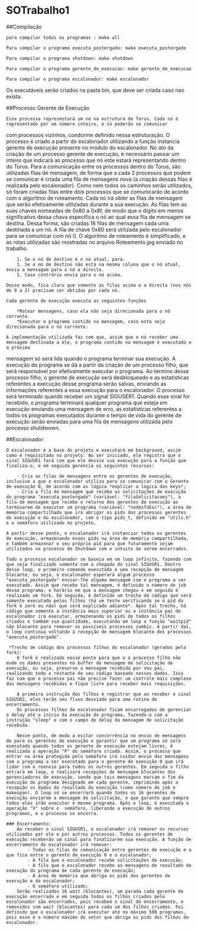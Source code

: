 # SOTrabalho1

##Compilação

	para compilar todos os programas : make all

	Para compilar o programa executa_postergado: make executa_postergado

	Para compilar o programa shutdown: make shutdown

	Para compilar o programa gerente_de_execucao: make gerente_de_execucao

	Para compilar o programa escalonador: make escalonador


Os executáveis serão criados na pasta bin, que deve ser criada caso nao exista.

##Processo Gerente de Execução

	Esse processo representará um nó na estrutura de Torus. Cada nó é representado por um número inteiro, e só poderão se comunicar
com processos vizinhos, condorme definido nessa estruturação.
	O processo é criado a partir do escalonador utilizando a função instancia gerente de execução
presente no módulo do escalonador.
	No ato da criação de um processo gerente de execução, é necessário passar um inteiro que indicará ao processo que nó este estará
representando dentro do Torus.
	Para a comunicação entre os processos dentro do Torus, são utilizadas filas de mensagem, de forma que a cada 2 processos que podem se comunicar 
é criada uma fila de mensagens nova (a criação dessas filas é realizada pelo escalonador). Como nem todos os caminhos serão utilizados, só foram criadas filas entre dois processos que se comunicarão de acordo com o algoritmo de roteamento. Cada nó irá obter as filas de mensagem que serão efetivamente utilizadas durante a sua execução. As filas tem as suas chaves nomeadas de 0x80 a 0x8f, de modo que o digito em menos significativo dessa chava especifica o nó ao qual essa fila de mensagem se destina. Dessa forma, são criadas 16 filas de mensagem cada uma destinada a um nó. A fila de chave 0x80 será utilizada pelo escalonador para se comunicar com nó 0.
	O algoritmo de roteamento é simplificado, e as rotas utilizadas são mostradas no arquivo Roteamento.jpg enviado no trabalho.

		1. Se o nó de destino é o nó atual, para.
		1. Se o nó de destino não está na mesma coluna que o nó atual, envia a mensagem para o nó a direita.
		1. Caso contrário envia para o nó acima.

	Desse modo, fica claro que somente as filas acima e a direita (nos nós de 0 a 2) precisam ser obtidas por cada nó.
	
	Cada gerente de execução executa as seguintes funções

		*Rotear mensagens, caso ela não seja direcionada para o nó corrente.
		*Executar o programa contido na mensagem, caso esta seja direcionada para o nó corrente.

	A implementação utilizada faz com que, assim que o nó receber uma mensagem destinada a ele, o programa contido na mensagem é executado e a próxima 
mensagem só será lida quando o programa terminar sua execução.
	A execução do programa se dá a partir da criação de um processo filho, que será responsável por efetivamente executar o programa. Ao termino desse
processo filho, o gerente de execução será desbloqueado e as estatisticas referentes a execução desse programa serão salvas, enviando as informações referentes a essa execução para o escalonador. 
	O processo será terminado quando receber um signal SIGUSER1. Quando esse sinal for recebido, o programa terminará qualquer programa que esteja em
execução enviando uma mensagem de erro, as estatísticas referentes a todos os programas executados durante o tempo de vida do gerente de execução serão enviadas para uma fila de mensagens utilizada pelo processo shutdwown.

##Escalonador:

	O escalonador é a base do projeto e executará em background, assim como é requisitado no projeto. Ao ser iniciado, ele registra que o sinal SIGUSR1 fará com que ele desvie sua execução para a função que finaliza-o, e em seguida gerencia os seguintes recursos:

		- Cria as filas de mensagens entre os gerentes de execução, inclusive a que o escalonador utiliza para se comunicar com o Gerente de execução 0, de acordo com as lógica *explicar a logica das keys*;
		- Cria a fila de mensagem que recebe as solicitações de execução do programa "executa_postergado" (variável: "filaSolicitacoes"), a fila de mensagem que recebe o retorno dos gerentes de execução ao terminarem de executar um programa (variável: "nodesToEsc"), a área de memória compartilhada que irá abrigar os pids dos processos gerentes de execução e do escalonador, com o tipo pids_t, definido em "utils.h" e o semáforo utilizado no projeto.

	A partir desse ponto, o escalonador irá instanciar todos os gerentes de execução, armazenando esses pids na área de memória compartilhada, e também armazenar o seu próprio pid para que futuramente sejam utilizados no processo de Shutdown com o intuito de serem encerrados.

	Todo o processo escalonador se baseia em um loop infinito, fazendo com que seja finalizado somente com a chegada do sinal SIGUSR1. Dentro desse loop, o primeiro comando executado é uma recepção de mensagem blocante, ou seja, o escalonador esperará algum processo "executa_postergado" enviar-lhe alguma mensagem com o programa a ser executado. Assim que recebe tal mensagem, é definido o número de job desse programa, o horário em que a mensagem chegou e em seguida é realizado um fork. Em seguida, é definido um trecho de código que será somente executado pelos filhos (há um teste verificando se o pid do fork é zero ou não) que será explicado adiante*. Após tal trecho, há código que somente a instância mais superior ou a instância pai do escalonador irá executar, armazenando os pids de todos os filhos criados e também sua quantidade, executando em loop a função "waitpid" não blocante para remover os possíveis processos zumbis. A partir daí, o loop continua voltando à recepção de mensagem blocante dos processos "executa_postergado".

	 *Trecho de código dos processos filhos do escalonador (gerados pelo fork):
		O fork é realizado nesse ponto para que o o processo filho não mude os dados presentes no buffer de mensagem de solicitação de execução, ou seja, preserve a mensagem recebida por seu pai, realizando todo o restante de seu código baseado nesses dados. Isso faz com que o processo pai não precise fazer um controle mais complexo das mensagens recebidas e fique livre para receber mais requisições.

		A primeira instrução dos filhos é registrar que ao receber o sinal SIGUSR2, eles terão seu fluxo desviado para uma rotina de encerramento.
		Os processos filhos do escalonador ficam encarregados de gerenciar o delay até o início da execução do programa, fazendo-o com a instrução "sleep" e com o campo de delay da mensagem de solicitação recebida.

		Nesse ponto, de modo a evitar concorrência no envio de mensagens de para os gerentes de execução e garantir que um programa só será executado quando todos os gerente de execução estejam livres, é realizada a operação "P" do semáforo criado. Assim, o processo que entrar na área protegida pelo semáforo irá cuidar envio das mensagens com o programa a ser executado para o gerente de execução 0 que irá lidar com o reenvio para todos os outros gerentes. Em seguida o filho entrará em loop, e realizará recepções de mensagem blocantes dos gerenciadores de execução, sendo que tais mensagens marcam o fim da execução do programa designado em cada gerente, imprimindo após a recepção os dados do resultado da execução (como número do job e makespan). O loop só se encerrará quando todos os 16 gerentes de execução enviarem a mensagem de solicitação, o que garante que sempre todos eles irão executar o mesmo programa. Após o loop, é executada a operação "V" sobre o  semáforo, liberando a execução de outros programas, e o processo se encerra.

	### Encerramento:
		Ao receber o sinal SIGUSR1, o escalonador irá remover os recursos utilizados por ele e por outros processos. Todos os gerentes de execução receberão um sinal para finalizarem sua execução. A função de encerramento do escalonador irá remover:
			- Todas as filas de comunicação entre gerentes de execução e a que fica entre o gerente de execução 0 e o escalonador;
			- A fila que o escalonador recebe solicitações de execução;
			- A fila que o escalonador recebe as mensagens de resultado de execução do programa de cada gerente de execução;
			- A área de memória que abriga os pids dos gerentes de execução e do escalonador;
			- O semáforo utilizado;
		Serão realizados 16 wait (blocantes), um parada cada gerente de execução encerrado e em seguida todos os filhos criados pelo escalonador são encerrados, pois recebem o sinal de encerramento, e removidos com wait (blocantes) para cada um dos filhos criados. Foi definido que o escalonador irá executar até no máximo 500 programas, pois esse é o número máximo do vetor que abriga os pids dos filhos do escalonador.

